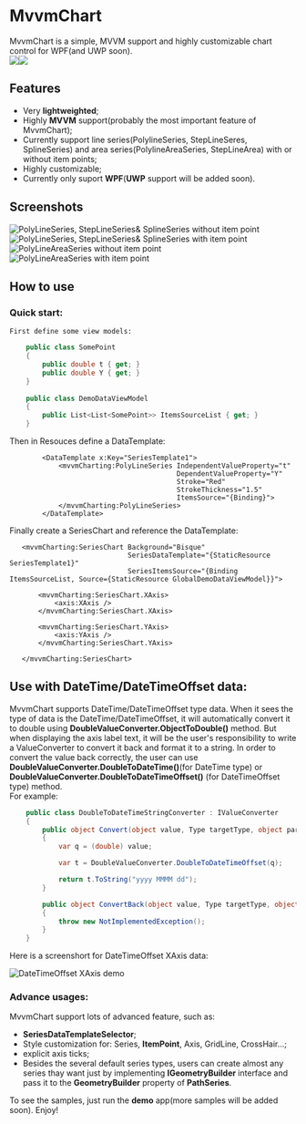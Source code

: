 # MvvmChart
MvvmChart is a simple, MVVM support and highly customizable chart control for WPF(and UWP soon).</br>
![](https://img.shields.io/badge/license-MIT-green)![](https://img.shields.io/badge/support-WPF-brightgreen)

## Features
* Very **lightweighted**;
* Highly **MVVM** support(probably the most important feature of MvvmChart);
* Currently support line series(PolylineSeries, StepLineSeres, SplineSeries) and area series(PolylineAreaSeries, StepLineArea) with or without item points;
* Highly customizable;
* Currently only suport **WPF**(**UWP** support will be added soon).

## Screenshots
![PolyLineSeries, StepLineSeries& SplineSeries without item point](https://github.com/zenjia/MvvmChart/blob/master/Demo/Images/withoutdot2.PNG)
![PolyLineSeries, StepLineSeries& SplineSeries with item point](https://github.com/zenjia/MvvmChart/blob/master/Demo/Images/withdot2.PNG)
![PolyLineAreaSeries without item point](https://github.com/zenjia/MvvmChart/blob/master/Demo/Images/areaWithoutDot.PNG)
![PolyLineAreaSeries with item point](https://github.com/zenjia/MvvmChart/blob/master/Demo/Images/areaWithDot.PNG)

## How to use
### Quick start:
    First define some view models:
```c#
    public class SomePoint
    {
        public double t { get; }
        public double Y { get; }
    }
    
    public class DemoDataViewModel 
    {
        public List<List<SomePoint>> ItemsSourceList { get; }
    }
```
  Then in Resouces define a DataTemplate:
```Xaml
        <DataTemplate x:Key="SeriesTemplate1">
            <mvvmCharting:PolyLineSeries IndependentValueProperty="t"
                                         DependentValueProperty="Y"
                                         Stroke="Red"
                                         StrokeThickness="1.5"
                                         ItemsSource="{Binding}">
            </mvvmCharting:PolyLineSeries>
        </DataTemplate>
 ```
  Finally create a SeriesChart and reference the DataTemplate:
 ```Xaml    
    <mvvmCharting:SeriesChart Background="Bisque"
                              SeriesDataTemplate="{StaticResource SeriesTemplate1}"
                              SeriesItemsSource="{Binding ItemsSourceList, Source={StaticResource GlobalDemoDataViewModel}}">

        <mvvmCharting:SeriesChart.XAxis>
            <axis:XAxis />
        </mvvmCharting:SeriesChart.XAxis>

        <mvvmCharting:SeriesChart.YAxis>
            <axis:YAxis />
        </mvvmCharting:SeriesChart.YAxis>

    </mvvmCharting:SeriesChart>
```
## Use with DateTime/DateTimeOffset data:
MvvmChart supports DateTime/DateTimeOffset type data. When it sees the type of data is the DateTime/DateTimeOffset, it will automatically convert it to double using **DoubleValueConverter.ObjectToDouble()** method. But when displaying the axis label text, it will be the user's responsibility to write a ValueConverter to convert it back and format it to a string. In order to convert the value back correctly, the user can use  **DoubleValueConverter.DoubleToDateTime()**(for DateTime type) or **DoubleValueConverter.DoubleToDateTimeOffset()** (for DateTimeOffset type) method. </br>
For example:
```c#
    public class DoubleToDateTimeStringConverter : IValueConverter
    {
        public object Convert(object value, Type targetType, object parameter, CultureInfo culture)
        {
            var q = (double) value;

            var t = DoubleValueConverter.DoubleToDateTimeOffset(q);

            return t.ToString("yyyy MMMM dd");
        }

        public object ConvertBack(object value, Type targetType, object parameter, CultureInfo culture)
        {
            throw new NotImplementedException();
        }
    }
```
Here is a screenshort for DateTimeOffset XAxis data:

![DateTimeOffset XAxis demo](https://github.com/zenjia/MvvmChart/blob/master/Demo/Images/DateTime.PNG)

### Advance usages:
MvvmChart support lots of advanced feature, such as:
* **SeriesDataTemplateSelector**;
* Style customization for: Series, **ItemPoint**, Axis, GridLine, CrossHair...;
* explicit axis ticks;
* Besides the several default series types, users can create almost any series thay want just by implementing **IGeometryBuilder** interface and pass it to the **GeometryBuilder** property of **PathSeries**. </br>

To see the samples, just run the **demo** app(more samples will be added soon). Enjoy!


